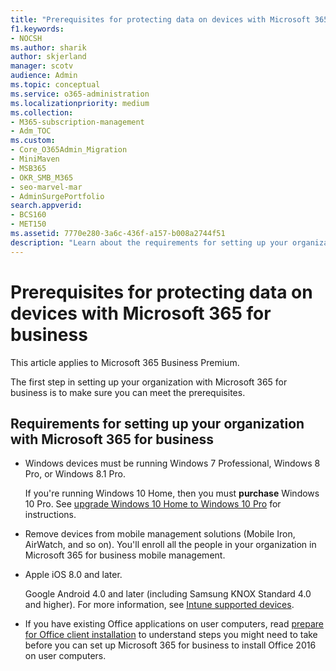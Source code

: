 ```yaml
---
title: "Prerequisites for protecting data on devices with Microsoft 365 for business"
f1.keywords:
- NOCSH
ms.author: sharik
author: skjerland
manager: scotv
audience: Admin
ms.topic: conceptual
ms.service: o365-administration
ms.localizationpriority: medium
ms.collection: 
- M365-subscription-management 
- Adm_TOC
ms.custom:
- Core_O365Admin_Migration
- MiniMaven
- MSB365
- OKR_SMB_M365
- seo-marvel-mar
- AdminSurgePortfolio
search.appverid:
- BCS160
- MET150
ms.assetid: 7770e280-3a6c-436f-a157-b008a2744f51
description: "Learn about the requirements for setting up your organization with Microsoft 365 for business and protecting work data on your users' devices."
---
```


# Prerequisites for protecting data on devices with Microsoft 365 for business

This article applies to Microsoft 365 Business Premium.

The first step in setting up your organization with Microsoft 365 for business is to make sure you can meet the prerequisites.
  
## Requirements for setting up your organization with Microsoft 365 for business

- Windows devices must be running Windows 7 Professional, Windows 8 Pro, or Windows 8.1 Pro.
    
    If you're running Windows 10 Home, then you must **purchase** Windows 10 Pro. See [upgrade Windows 10 Home to Windows 10 Pro](https://support.microsoft.com/windows/71ecc746-0f81-a4c0-bd4b-0db8559e0796) for instructions.
    
- Remove devices from mobile management solutions (Mobile Iron, AirWatch, and so on). You'll enroll all the people in your organization in Microsoft 365 for business mobile management.
    
- Apple iOS 8.0 and later.
    
    Google Android 4.0 and later (including Samsung KNOX Standard 4.0 and higher). For more information, see [Intune supported devices](/mem/intune/fundamentals/supported-devices-browsers).
    
- If you have existing Office applications on user computers, read [prepare for Office client installation](../misc/prepare-for-office-client-deployment.md) to understand steps you might need to take before you can set up Microsoft 365 for business to install Office 2016 on user computers.